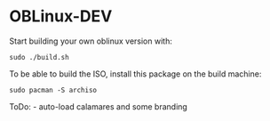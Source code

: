 # OBLinux-DEV

Start building your own oblinux version with:
```
sudo ./build.sh
```
To be able to build the ISO, install this package on the build machine:
```
sudo pacman -S archiso
```
ToDo: - auto-load calamares and some branding
